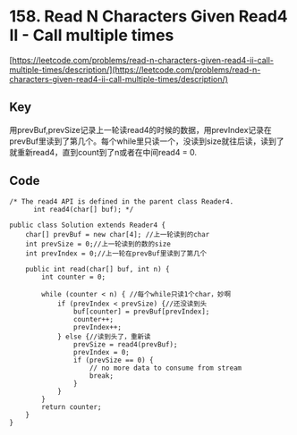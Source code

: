 # 158. Read N Characters Given Read4 II - Call multiple times
[https://leetcode.com/problems/read-n-characters-given-read4-ii-call-multiple-times/description/](https://leetcode.com/problems/read-n-characters-given-read4-ii-call-multiple-times/description/)

## Key
用prevBuf,prevSize记录上一轮读read4的时候的数据，用prevIndex记录在prevBuf里读到了第几个。每个while里只读一个，没读到size就往后读，读到了就重新read4，直到count到了n或者在中间read4 = 0.

## Code
```
/* The read4 API is defined in the parent class Reader4.
      int read4(char[] buf); */

public class Solution extends Reader4 {
    char[] prevBuf = new char[4]; //上一轮读到的char
    int prevSize = 0;//上一轮读到的数的size
    int prevIndex = 0;//上一轮在prevBuf里读到了第几个
    
    public int read(char[] buf, int n) {
        int counter = 0;
        
        while (counter < n) { //每个while只读1个char，妙啊
            if (prevIndex < prevSize) {//还没读到头
                buf[counter] = prevBuf[prevIndex];
                counter++;
                prevIndex++;
            } else {//读到头了，重新读
                prevSize = read4(prevBuf);
                prevIndex = 0;
                if (prevSize == 0) {
                    // no more data to consume from stream
                    break;
                }
            }
        }
        return counter;
    }
}
```
    
